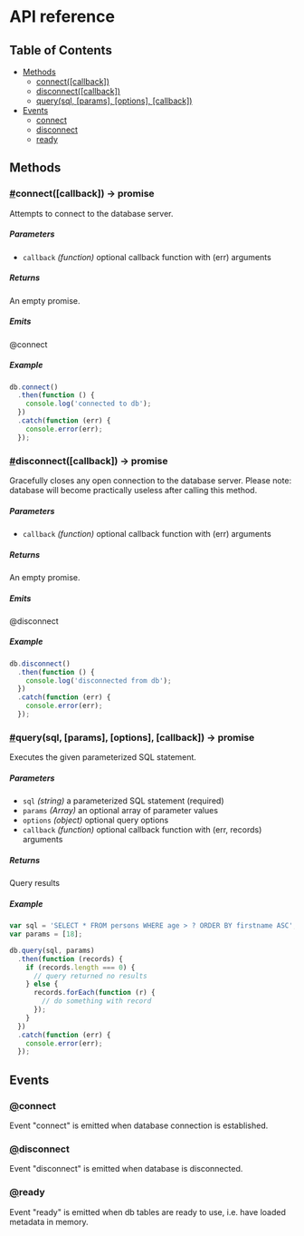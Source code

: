 # API reference

## Table of Contents

* [Methods](#methods)
  * [connect([callback])](#connect)
  * [disconnect([callback])](#disconnect)
  * [query(sql, [params], [options], [callback])](#query)
* [Events](#events)
  * [connect](#connect-event)
  * [disconnect](#disconnect-event)
  * [ready](#ready-event)

## Methods

### <a name="connect" href="connect">#</a>connect([callback]) -> promise

Attempts to connect to the database server.

##### Parameters

* `callback` _(function)_ optional callback function with (err) arguments

##### Returns

An empty promise.

##### Emits

@connect

##### Example

```javascript
db.connect()
  .then(function () {
    console.log('connected to db');
  })
  .catch(function (err) {
    console.error(err);
  });
```

### <a name="disconnect" href="disconnect">#</a>disconnect([callback]) -> promise

Gracefully closes any open connection to the database server.
Please note: database will become practically useless after calling this method.

##### Parameters

* `callback` _(function)_ optional callback function with (err) arguments

##### Returns

An empty promise.

##### Emits

@disconnect

##### Example

```javascript
db.disconnect()
  .then(function () {
    console.log('disconnected from db');
  })
  .catch(function (err) {
    console.error(err);
  });
```

### <a name="query" href="query">#</a>query(sql, [params], [options], [callback]) -> promise

Executes the given parameterized SQL statement.

##### Parameters

* `sql` _(string)_ a parameterized SQL statement (required)
* `params` _(Array)_ an optional array of parameter values
* `options` _(object)_ optional query options
* `callback` _(function)_ optional callback function with (err, records) arguments

##### Returns

Query results

##### Example

```javascript
var sql = 'SELECT * FROM persons WHERE age > ? ORDER BY firstname ASC';
var params = [18];

db.query(sql, params)
  .then(function (records) {
    if (records.length === 0) {
      // query returned no results
    } else {
      records.forEach(function (r) {
        // do something with record
      });
    }
  })
  .catch(function (err) {
    console.error(err);
  });
```

## Events

### <a name="connect-event" href="#connect-event">@</a>connect

Event "connect" is emitted when database connection is established.

### <a name="disconnect-event" href="#disconnect-event">@</a>disconnect

Event "disconnect" is emitted when database is disconnected.

### <a name="ready-event" href="#ready-event">@</a>ready

Event "ready" is emitted when db tables are ready to use, i.e. have loaded metadata in memory.
